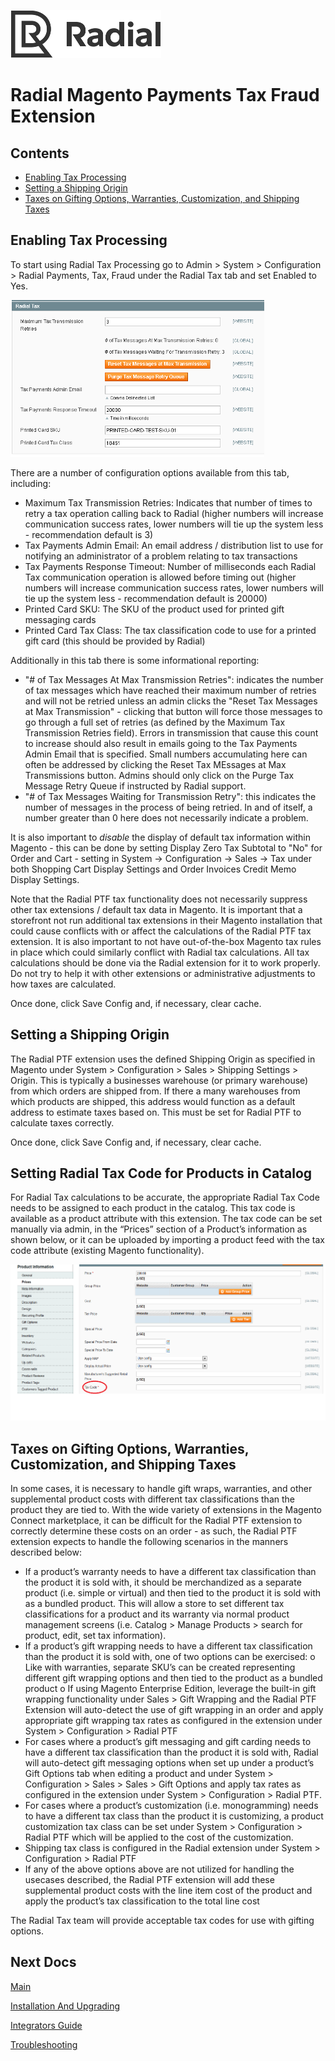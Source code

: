 [![Radial Logo](assets/radial_logo.png)](http://www.radial.com/)

# Radial Magento Payments Tax Fraud Extension 

## Contents
  * [Enabling Tax Processing](#enabling-tax-processing)
  * [Setting a Shipping Origin](#setting_a_shipping_origin)
  * [Taxes on Gifting Options, Warranties, Customization, and Shipping Taxes](taxes_on_gifting_options_warranties_customization_and_shipping_taxes) 

## Enabling Tax Processing

To start using Radial Tax Processing go to Admin > System > Configuration > Radial Payments, Tax, Fraud under the Radial Tax tab and set Enabled to Yes.

<img src="assets/tax_tab.png">

There are a number of configuration options available from this tab, including:

- Maximum Tax Transmission Retries: Indicates that number of times to retry a tax operation calling back to Radial (higher numbers will increase communication success rates, lower numbers will tie up the system less - recommendation default is 3)
- Tax Payments Admin Email: An email address / distribution list to use for notifying an administrator of a problem relating to tax transactions
- Tax Payments Response Timeout: Number of milliseconds each Radial Tax communication operation is allowed before timing out (higher numbers will increase communication success rates, lower numbers will tie up the system less - recommendation default is 20000)
- Printed Card SKU: The SKU of the product used for printed gift messaging cards
- Printed Card Tax Class: The tax classification code to use for a printed gift card (this should be provided by Radial)

Additionally in this tab there is some informational reporting:

 - "# of Tax Messages At Max Transmission Retries": indicates the number of tax messages which have reached their maximum number of retries and will not be retried unless an admin clicks the "Reset Tax Messages at Max Transmission" - clicking that button will force those messages to go through a full set of retries (as defined by the Maximum Tax Transmission Retries field).  Errors in transmission that cause this count to increase should also result in emails going to the Tax Payments Admin Email that is specified.  Small numbers accumulating here can often be addressed by clicking the Reset Tax MEssages at Max Transmissions button.  Admins should only click on the Purge Tax Message Retry Queue if instructed by Radial support.
 - "# of Tax Messages Waiting for Transmission Retry": this indicates the number of messages in the process of being retried.  In and of itself, a number greater than 0 here does not necessarily indicate a problem. 

It is also important to *disable* the display of default tax information within Magento - this can be done by setting Display Zero Tax Subtotal to "No" for Order and Cart - setting in System -> Configuration -> Sales -> Tax under both Shopping Cart Display Settings and Order Invoices Credit Memo Display Settings.

Note that the Radial PTF tax functionality does not necessarily suppress other tax extensions / default tax data in Magento.  It is important that a storefront not run additional tax extensions in their Magento installation that could cause conflicts with or affect the calculations of the Radial PTF tax extension.  It is also important to not have out-of-the-box Magento tax rules in place which could similarly conflict with Radial tax calculations.  All tax calculations should be done via the Radial extension for it to work properly.  Do not try to help it with other extensions or administrative adjustments to how taxes are calculated.

Once done, click Save Config and, if necessary, clear cache.

## Setting a Shipping Origin

The Radial PTF extension uses the defined Shipping Origin as specified in Magento under System > Configuration > Sales > Shipping Settings > Origin.  This is typically a businesses warehouse (or primary warehouse) from which orders are shipped from.  If there a many warehouses from which products are shipped, this address would function as a default address to estimate taxes based on.   This must be set for Radial PTF to calculate taxes correctly.

Once done, click Save Config and, if necessary, clear cache.

## Setting Radial Tax Code for Products in Catalog

For Radial Tax calculations to be accurate, the appropriate Radial Tax Code needs to be assigned to each product in the catalog. This tax code is available as a product attribute with this extension.
The tax code can be set manually via admin, in the “Prices” section of a Product’s information as shown below, or it can be uploaded by importing a product feed with the tax code attribute (existing Magento functionality). 

<img src="assets/SettingTaxCode.png">

## Taxes on Gifting Options, Warranties, Customization, and Shipping Taxes

In some cases, it is necessary to handle gift wraps, warranties, and other supplemental product costs with different tax classifications than the product they are tied to.  With the wide variety of extensions in the Magento Connect marketplace, it can be difficult for the Radial PTF extension to correctly determine these costs on an order - as such, the Radial PTF extension expects to handle the following scenarios in the manners described below:

-	If a product’s warranty needs to have a different tax classification than the product it is sold with, it should be merchandized as a separate product (i.e. simple or virtual) and then tied to the product it is sold with as a bundled product.  This will allow a store to set different tax classifications for a product and its warranty via normal product management screens (i.e. Catalog > Manage Products > search for product, edit, set tax information).
-	If a product’s gift wrapping needs to have a different tax classification than the product it is sold with, one of two options can be exercised:
o	Like with warranties, separate SKU’s can be created representing different gift wrapping options and then tied to the product as a bundled product
o	If using Magento Enterprise Edition, leverage the built-in gift wrapping functionality under Sales > Gift Wrapping and the Radial PTF Extension will auto-detect the use of gift wrapping in an order and apply appropriate gift wrapping tax rates as configured in the extension under System > Configuration > Radial PTF
-	For cases where a product’s gift messaging and gift carding needs to have a different tax classification than the product it is sold with, Radial will auto-detect gift messaging options when set up under a product’s Gift Options tab when editing a product and under System > Configuration > Sales > Sales > Gift Options and apply tax rates as configured in the extension under System > Configuration > Radial PTF.
-	For cases where a product’s customization (i.e. monogramming) needs to have a different tax class than the product it is customizing, a product customization tax class can be set under System > Configuration > Radial PTF which will be applied to the cost of the customization.
-	Shipping tax class is configured in the Radial extension under System > Configuration > Radial PTF
-	If any of the above options above are not utilized for handling the usecases described, the Radial PTF extension will add these supplemental product costs with the line item cost of the product and apply the product’s tax classification to the total line cost

The Radial Tax team will provide acceptable tax codes for use with gifting options.


## Next Docs

[Main](../README.md)

[Installation And Upgrading](INSTALL.md)

[Integrators Guide](SI.md)

[Troubleshooting](SUPPORT.md)
